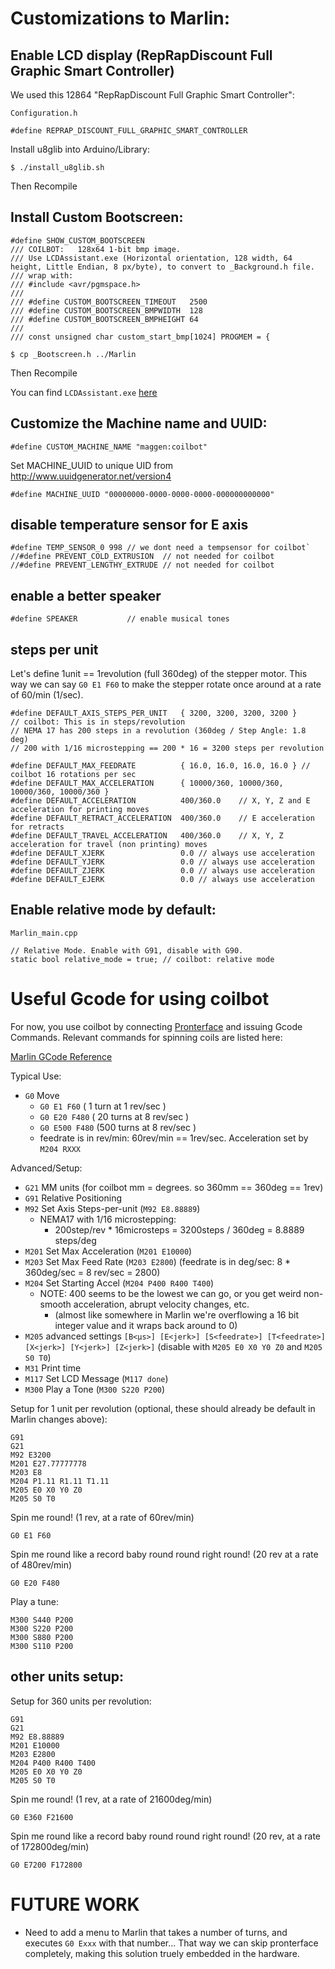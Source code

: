 
# Customizations to Marlin:

## Enable LCD display (RepRapDiscount Full Graphic Smart Controller)
We used this 12864 "RepRapDiscount Full Graphic Smart Controller":

`Configuration.h`
```
#define REPRAP_DISCOUNT_FULL_GRAPHIC_SMART_CONTROLLER
```
Install u8glib into Arduino/Library:
```
$ ./install_u8glib.sh
```
Then Recompile

## Install Custom Bootscreen:
```
#define SHOW_CUSTOM_BOOTSCREEN
/// COILBOT:   128x64 1-bit bmp image.
/// Use LCDAssistant.exe (Horizontal orientation, 128 width, 64 height, Little Endian, 8 px/byte), to convert to _Background.h file.
/// wrap with:
/// #include <avr/pgmspace.h>
///
/// #define CUSTOM_BOOTSCREEN_TIMEOUT   2500
/// #define CUSTOM_BOOTSCREEN_BMPWIDTH  128
/// #define CUSTOM_BOOTSCREEN_BMPHEIGHT 64
///
/// const unsigned char custom_start_bmp[1024] PROGMEM = {
```
```
$ cp _Bootscreen.h ../Marlin
```
Then Recompile

You can find `LCDAssistant.exe` [here](http://en.radzio.dxp.pl/bitmap_converter/)

## Customize the Machine name and UUID:
```
#define CUSTOM_MACHINE_NAME "maggen:coilbot"
```
Set MACHINE_UUID to unique UID from http://www.uuidgenerator.net/version4
```
#define MACHINE_UUID "00000000-0000-0000-0000-000000000000"
```

## disable temperature sensor for E axis
```
#define TEMP_SENSOR_0 998 // we dont need a tempsensor for coilbot`
//#define PREVENT_COLD_EXTRUSION  // not needed for coilbot
//#define PREVENT_LENGTHY_EXTRUDE // not needed for coilbot
```

## enable a better speaker
```
#define SPEAKER           // enable musical tones
```

## steps per unit
Let's define 1unit == 1revolution (full 360deg) of the stepper motor.
This way we can say `G0 E1 F60` to make the stepper rotate once around at a rate of 60/min (1/sec).
```
#define DEFAULT_AXIS_STEPS_PER_UNIT   { 3200, 3200, 3200, 3200 }
// coilbot: This is in steps/revolution
// NEMA 17 has 200 steps in a revolution (360deg / Step Angle: 1.8 deg)
// 200 with 1/16 microstepping == 200 * 16 = 3200 steps per revolution

#define DEFAULT_MAX_FEEDRATE          { 16.0, 16.0, 16.0, 16.0 } // coilbot 16 rotations per sec
#define DEFAULT_MAX_ACCELERATION      { 10000/360, 10000/360, 10000/360, 10000/360 }
#define DEFAULT_ACCELERATION          400/360.0    // X, Y, Z and E acceleration for printing moves
#define DEFAULT_RETRACT_ACCELERATION  400/360.0    // E acceleration for retracts
#define DEFAULT_TRAVEL_ACCELERATION   400/360.0    // X, Y, Z acceleration for travel (non printing) moves
#define DEFAULT_XJERK                 0.0 // always use acceleration
#define DEFAULT_YJERK                 0.0 // always use acceleration
#define DEFAULT_ZJERK                 0.0 // always use acceleration
#define DEFAULT_EJERK                 0.0 // always use acceleration
```

## Enable relative mode by default:
`Marlin_main.cpp`
```
// Relative Mode. Enable with G91, disable with G90.
static bool relative_mode = true; // coilbot: relative mode
```

# Useful Gcode for using coilbot
For now, you use coilbot by connecting [Pronterface](http://www.pronterface.com/) and issuing Gcode Commands.
Relevant commands for spinning coils are listed here:

[Marlin GCode Reference](http://marlinfw.org/docs/gcode/G010.html)

Typical Use:
- `G0` Move
   - `G0 E1 F60`          (  1 turn  at 1 rev/sec  )
   - `G0 E20 F480`        ( 20 turns at 8 rev/sec  )
   - `G0 E500 F480`       (500 turns at 8 rev/sec  )
   - feedrate is in rev/min: 60rev/min == 1rev/sec.  Acceleration set by `M204 RXXX`

Advanced/Setup:
- `G21` MM units   (for coilbot mm = degrees. so 360mm == 360deg == 1rev)
- `G91` Relative Positioning
- `M92` Set Axis Steps-per-unit (`M92 E8.88889`)
   - NEMA17 with 1/16 microstepping:
      - 200step/rev * 16microsteps = 3200steps / 360deg = 8.8889 steps/deg
- `M201` Set Max Acceleration (`M201 E10000`)
- `M203` Set Max Feed Rate    (`M203 E2800`) (feedrate is in deg/sec: 8 * 360deg/sec = 8 rev/sec = 2800)
- `M204` Set Starting Accel   (`M204 P400 R400 T400`)
   - NOTE: 400 seems to be the lowest we can go, or you get weird non-smooth acceleration, abrupt velocity changes, etc.
      - (almost like somewhere in Marlin we're overflowing a 16 bit integer value and it wraps back around to 0)
- `M205` advanced settings `[B<µs>] [E<jerk>] [S<feedrate>] [T<feedrate>] [X<jerk>] [Y<jerk>] [Z<jerk>]`
  (disable with `M205 E0 X0 Y0 Z0`  and `M205 S0 T0`)
- `M31` Print time
- `M117` Set LCD Message (`M117 done`)
- `M300` Play a Tone  (`M300 S220 P200`)

Setup for 1 unit per revolution (optional, these should already be default in Marlin changes above):
```
G91
G21
M92 E3200
M201 E27.77777778
M203 E8
M204 P1.11 R1.11 T1.11
M205 E0 X0 Y0 Z0
M205 S0 T0
```

Spin me round!  (1 rev, at a rate of 60rev/min)
```
G0 E1 F60
```

Spin me round like a record baby round round right round!  (20 rev at a rate of 480rev/min)
```
G0 E20 F480
```


Play a tune:
```
M300 S440 P200
M300 S220 P200
M300 S880 P200
M300 S110 P200
```


## other units setup:

Setup for 360 units per revolution:
```
G91
G21
M92 E8.88889
M201 E10000
M203 E2800
M204 P400 R400 T400
M205 E0 X0 Y0 Z0
M205 S0 T0
```
Spin me round!  (1 rev, at a rate of 21600deg/min)
```
G0 E360 F21600
```

Spin me round like a record baby round round right round!  (20 rev, at a rate of 172800deg/min)
```
G0 E7200 F172800
```

# FUTURE WORK

 - Need to add a menu to Marlin that takes a number of turns, and executes `G0 Exxx` with that number...  That way we can skip pronterface completely, making this solution truely embedded in the hardware.
